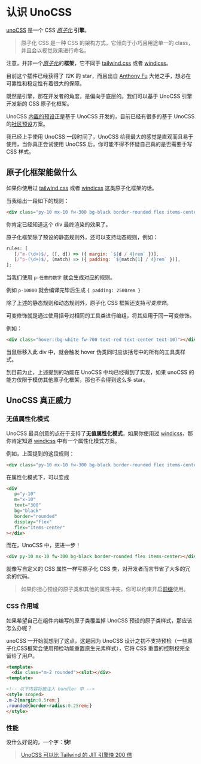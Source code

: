 # 认识 UnoCSS

[unoCSS](https://unocss.dev/) 是一个 CSS [_原子化_](https://css-tricks.com/lets-define-exactly-atomic-css/) **引擎**。

> 原子化 CSS 是一种 CSS 的架构方式，它倾向于小巧且用途单一的 class，并且会以视觉效果进行命名。

注意，并非一个[_原子化_](https://css-tricks.com/lets-define-exactly-atomic-css/)的**框架**，它不同于 [tailwind.css](https://tailwindcss.com/) 或者 [windicss](https://windicss.org/)。

目前这个插件已经获得了 _12K_ 的 star，而且出自 [Anthony Fu](https://github.com/antfu) 大佬之手，想必在可靠性和稳定性有着很大的保障。

既然是引擎，那在开发者的角度，是偏向于底层的。我们可以基于 UnoCSS 引擎开发新的 CSS 原子化框架。

UnoCSS [内置的预设](https://unocss.dev/presets/uno)正是基于 UnoCSS 开发的，目前已经有很多的基于 UnoCSS 的[社区预设](https://unocss.dev/presets/community)方案。

我已经上手使用 UnoCSS 一段时间了，UnoCSS 给我最大的感觉是直观而且易于使用，当你真正尝试使用 UnoCSS 后，你可能不得不怀疑自己真的是否需要手写 CSS 样式。

## 原子化框架能做什么

如果你使用过 [tailwind.css](https://tailwindcss.com/) 或者 [windicss](https://windicss.org/) 这类原子化框架的话。

当我给出一段如下的规则：

```html
<div class="py-10 mx-10 fw-300 bg-black border-rounded flex items-center"></div>
```

你肯定已经知道这个 div 最终渲染的效果了。

原子化框架除了预设的静态规则外，还可以支持动态规则，例如：

```js
rules: [
   [/^m-(\d+)$/, ([, d]) => ({ margin: `${d / 4}rem` })],
   [/^p-(\d+)$/, (match) => ({ padding: `${match[1] / 4}rem` })],
];
```

当我们使用 `p-任意的数字` 就会生成对应的规则。

例如 `p-10000` 就会编译完毕后生成 `{ padding: 2500rem }`

除了上述的静态规则和动态规则外，原子化 CSS 框架还支持*可变修饰*。

可变修饰就是通过使用括号对相同的工具类进行编组，将其应用于同一可变修饰。

例如：

```html
<div class="hover:(bg-white fw-700 text-red text-center text-10)"></div>
```

当鼠标移入此 div 中，就会触发 hover 伪类同时应该括号中的所有的工具类样式。

到目前为止，上述提到的功能在 UnoCSS 中均已经得到了实现，如果 unoCSS 的能力仅限于模仿其他原子化框架，那也不会得到这么多 star。

## UnoCSS 真正威力

### 无值属性化模式

UnoCSS 最具创意的点在于支持了**无值属性化模式**，如果你使用过 [windicss](https://windicss.org/)，那你肯定知道 [windicss](https://windicss.org/) 中有一个属性化模式方案。

例如，上面提到的这段规则：

```html
<div class="py-10 mx-10 fw-300 bg-black border-rounded flex items-center"></div>
```

在属性化模式下，可以变成

```html
<div
   p="y-10"
   m="x-10"
   text="300"
   bg="black"
   border="rounded"
   display="flex"
   flex="items-center"
></div>
```

而在，UnoCSS 中，更进一步！

```html
<div py-10 mx-10 fw-300 bg-black border-rounded flex items-center></div>
```

就像写自定义的 CSS 属性一样写原子化 CSS 类，对开发者而言节省了大多的冗余的代码。

> 如果你担心预设的原子类和其他的属性冲突，你可以约束开启[前缀](https://unocss.dev/presets/attributify#properties-conflicts)使用。


### CSS 作用域

如果希望自己在组件内编写的原子类覆盖掉 UnoCSS 预设的原子类样式，那应该怎么办呢？

unoCSS 一开始就想到了这点，这是因为 UnoCSS 设计之初不支持预检（一些原子化CSS框架会使用预检功能重置原生元素样式），它将 CSS 重置的控制权完全留给了用户。

```html
<template>
  <div class="m-2 rounded"><slot></div>
<template>

<!-- 以下内容将被注入 bundler 中 -->
<style scoped>
.m-2{margin:0.5rem;}
.rounded{border-radius:0.25rem;}
</style>
```

### 性能

没什么好说的，一个字：**快!**

> [UnoCSS 可以比 Tailwind 的 JIT 引擎快 200 倍](https://antfu.me/posts/reimagine-atomic-css-zh#%E6%80%A7%E8%83%BD)